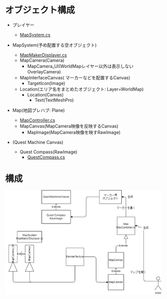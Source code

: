 # オブジェクト構成
- プレイヤー
  - [MapSystem.cs](./MapSystem.cs)

- MapSystem(予め配置する空オブジェクト)
  - [MapMakerDisplayer.cs](./MapMakerDisplayer.cs)
  - MapCamera(Camera)
    - MapCamera_UI(WorldMapレイヤー以外は表示しないOverlayCamera)
  - MapInterfaceCanvas( マーカーなどを配置するCanvas)
    - TargetIcon(Image)
  - Location(エリア名をまとめたオブジェクト: Layer=WorldMap)
    - Location(Canvas)
      - Text(TextMeshPro)

- Map(地図プレハブ: Plane)
  - [MapController.cs](./MapController.cs)
  - MapCanvas(MapCamera映像を反映するCanvas)
    - MapImage(MapCamera映像を映すRawImage)

- (Quest Machine Canvas)
  - Quest Compass(RawImage)
    - [QuestCompass.cs](./QuestCompass.cs)

# 構成
![構成](./Mecanism.png)